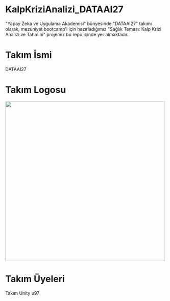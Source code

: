 # KalpKriziAnalizi_DATAAI27
"Yapay Zeka ve Uygulama Akademisi" bünyesinde "DATAAI27" takımı olarak, mezuniyet bootcamp'i için hazırladığımız "Sağlık Teması: Kalp Krizi Analizi ve Tahmini" projemiz bu repo içinde yer almaktadır.

# **Takım İsmi**

DATAAI27

# **Takım Logosu**

<img width="500" height="500" src="https://github.com/StarLordBerke4/KalpKriziAnalizi_DATAAI27/blob/main/G%C3%B6rseller/DATAAI27%20Logo.png">

# **Takım Üyeleri**

Takım Unity u97
